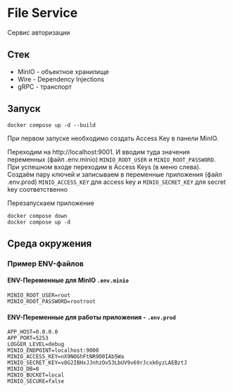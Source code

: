 # File Service

Сервис авторизации

## Стек

- MinIO - объектное хранилище
- Wire - Dependency Injections
- gRPC - транспорт

## Запуск

```
docker compose up -d --build
```

При первом запуске необходимо создать Access Key в панели MinIO.

Переходим на http://localhost:9001. И вводим туда значения переменных (файл .env.minio) `MINIO_ROOT_USER` и `MINIO_ROOT_PASSWORD`.
При успешном входе переходим в Access Keys (в меню слева). Создаём пару ключей и записываем в переменные приложения (файл .env.prod)
`MINIO_ACCESS_KEY` для access key и `MINIO_SECRET_KEY` для secret key соответственно

Перезапускаем приложение 
```
docker compose down
docker compose up -d
```

## Среда окружения

### Пример ENV-файлов
#### ENV-Переменные для MinIO `.env.minio`
```
MINIO_ROOT_USER=root
MINIO_ROOT_PASSWORD=rootroot
```

#### ENV-Переменные для работы приложения - `.env.prod`
```
APP_HOST=0.0.0.0
APP_PORT=5253
LOGGER_LEVEL=debug
MINIO_ENDPOINT=localhost:9000
MINIO_ACCESS_KEY=nX9NOGhFtNR9O0IAb5Wa
MINIO_SECRET_KEY=v8G2IBHxJJnhzOv53LbUV9v69rJcxk6yzLAEBztJ
MINIO_DB=0
MINIO_BUCKET=local
MINIO_SECURE=false
```